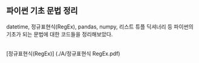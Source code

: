 ## 파이썬 기초 문법 정리

datetime, 정규표현식(RegEx), pandas, numpy, 리스트 튜플 딕셔너리 등 파이썬의 기초가 되는 문법에 대한 코드들을 정리해보았다.
<br>
<br>

[정규표현식(RegEx)] (./A/정규표현식 RegEx.pdf)
